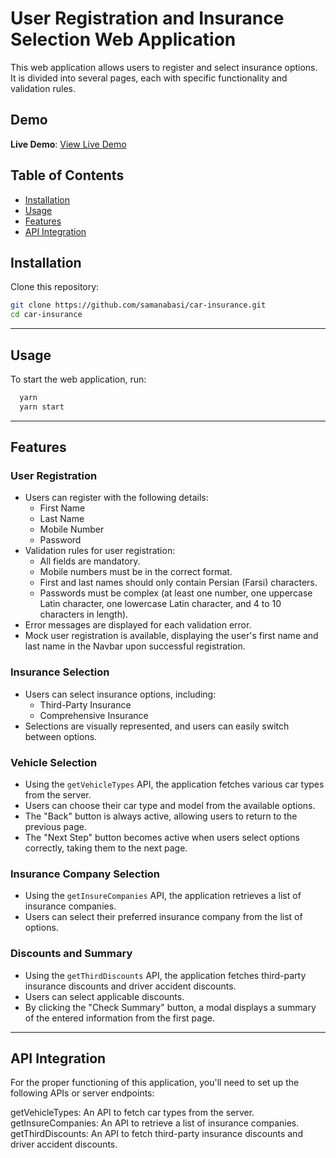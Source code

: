 # User Registration and Insurance Selection Web Application

This web application allows users to register and select insurance options. It is divided into several pages, each with specific functionality and validation rules.

## Demo

**Live Demo**: [View Live Demo](https://car-insurance-blue.netlify.app/)

## Table of Contents
- [Installation](#installation)
- [Usage](#usage)
- [Features](#features)
- [API Integration](#api-integration)

## Installation

Clone this repository:

   ```bash
   git clone https://github.com/samanabasi/car-insurance.git
   cd car-insurance
```
---

## Usage
To start the web application, run:

  ```bash
    yarn
    yarn start
```
---

## Features

### User Registration

- Users can register with the following details:
  - First Name
  - Last Name
  - Mobile Number
  - Password
- Validation rules for user registration:
  - All fields are mandatory.
  - Mobile numbers must be in the correct format.
  - First and last names should only contain Persian (Farsi) characters.
  - Passwords must be complex (at least one number, one uppercase Latin character, one lowercase Latin character, and 4 to 10 characters in length).
- Error messages are displayed for each validation error.
- Mock user registration is available, displaying the user's first name and last name in the Navbar upon successful registration.

### Insurance Selection
- Users can select insurance options, including:
  - Third-Party Insurance
  - Comprehensive Insurance
- Selections are visually represented, and users can easily switch between options.

### Vehicle Selection
- Using the `getVehicleTypes` API, the application fetches various car types from the server.
- Users can choose their car type and model from the available options.
- The "Back" button is always active, allowing users to return to the previous page.
- The "Next Step" button becomes active when users select options correctly, taking them to the next page.

### Insurance Company Selection
- Using the `getInsureCompanies` API, the application retrieves a list of insurance companies.
- Users can select their preferred insurance company from the list of options.

### Discounts and Summary
- Using the `getThirdDiscounts` API, the application fetches third-party insurance discounts and driver accident discounts.
- Users can select applicable discounts.
- By clicking the "Check Summary" button, a modal displays a summary of the entered information from the first page.

---

## API Integration
For the proper functioning of this application, you'll need to set up the following APIs or server endpoints:

getVehicleTypes: An API to fetch car types from the server.
getInsureCompanies: An API to retrieve a list of insurance companies.
getThirdDiscounts: An API to fetch third-party insurance discounts and driver accident discounts.
